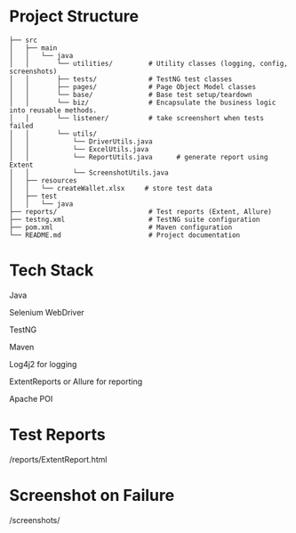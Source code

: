 # Project Structure
``` 
├── src
│   ├── main
│   │   └── java
│   │       └── utilities/         # Utility classes (logging, config, screenshots)
│   │       ├── tests/             # TestNG test classes
│   │       ├── pages/             # Page Object Model classes
│   │       └── base/              # Base test setup/teardown
│   │       └── biz/               # Encapsulate the business logic into reusable methods.
│   │       └── listener/          # take screenshort when tests failed
│   │       └── utils/  
│   │           └── DriverUtils.java   
│   │           └── ExcelUtils.java 
│   │           └── ReportUtils.java      # generate report using Extent
│   │           └── ScreenshotUtils.java 
│   ├── resources
│   │   └── createWallet.xlsx     # store test data
│   ├── test
│   │   └── java
├── reports/                       # Test reports (Extent, Allure)
├── testng.xml                     # TestNG suite configuration
├── pom.xml                        # Maven configuration
└── README.md                      # Project documentation
``` 



# Tech Stack
Java

Selenium WebDriver

TestNG

Maven

Log4j2 for logging

ExtentReports or Allure for reporting

Apache POI 

#  Test Reports
/reports/ExtentReport.html

 # Screenshot on Failure
 /screenshots/
